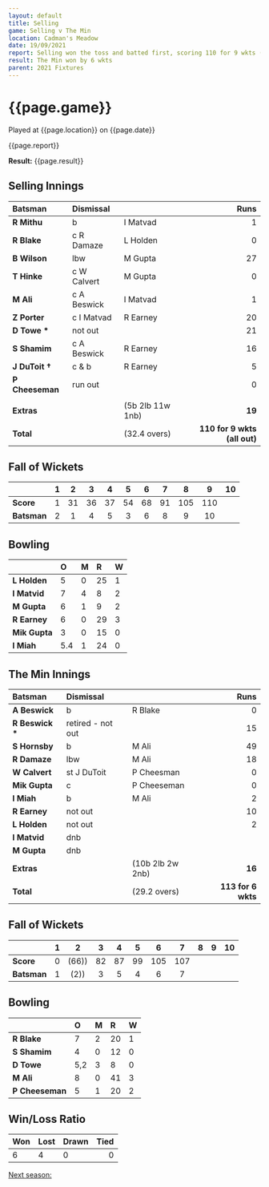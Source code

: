 ```yaml
---
layout: default
title: Selling
game: Selling v The Min
location: Cadman's Meadow
date: 19/09/2021
report: Selling won the toss and batted first, scoring 110 for 9 wkts (all out). The Min made 113 for 6 wkts in reply.
result: The Min won by 6 wkts
parent: 2021 Fixtures
---
```


# {{page.game}}

Played at {{page.location}} on {{page.date}}

{{page.report}}

**Result:** {{page.result}}

## Selling Innings

| Batsman | Dismissal | | Runs |
|:---|:---|---|---:|
| **R Mithu** | b | I Matvad | 1 | 
| **R Blake** | c R Damaze | L Holden | 0 | 
| **B Wilson** | lbw | M Gupta | 27 | 
| **T Hinke** | c W Calvert | M Gupta | 0 | 
| **M Ali** | c A Beswick | I Matvad | 1 | 
| **Z Porter** | c I Matvad | R Earney | 20 | 
| **D Towe &#42;** | not out |  | 21 | 
| **S Shamim** | c A Beswick | R Earney | 16 | 
| **J DuToit &#8224;** | c & b | R Earney | 5 | 
| **P Cheeseman** | run out |  | 0 |
| | | | |
| **Extras** | | (5b 2lb 11w 1nb) | **19** | 
| **Total** | | (32.4 overs) | **110 for 9 wkts (all out)** | 

## Fall of Wickets

| | 1 | 2 | 3 | 4 | 5 | 6 | 7 | 8 | 9 | 10 |
|---|:---:|:---:|:---:|:---:|:---:|:---:|:---:|:---:|:---:|:---:|
| **Score** | 1 | 31 | 36 | 37 | 54 | 68 | 91 | 105 | 110 |  |
| **Batsman** | 2 | 1 | 4 | 5 | 3 | 6 | 8 | 9 | 10 |  |

## Bowling

| | O | M | R | W |
|---|:---|:---|:---|:---|
| **L Holden** | 5 | 0 | 25 | 1 |
| **I Matvid** | 7 | 4 | 8 | 2 |
| **M Gupta** | 6 | 1 | 9 | 2 |
| **R Earney** | 6 | 0 | 29 | 3 |
| **Mik Gupta** | 3 | 0 | 15 | 0 |
| **I Miah** | 5.4 | 1 | 24 | 0 |

## The Min Innings

| Batsman | Dismissal | | Runs |
|:---|:---|---|---:|
| **A Beswick** | b | R Blake | 0 | 
| **R Beswick &#42;** | retired - not out | | 15 | 
| **S Hornsby** | b | M Ali | 49 |
| **R Damaze** | lbw | M Ali | 18 | 
| **W Calvert** | st J DuToit | P Cheesman | 0 | 
| **Mik Gupta** | c | P Cheeseman | 0 |
| **I Miah** | b | M Ali | 2 | 
| **R Earney** | not out | | 10 | 
| **L Holden** | not out | | 2 |
| **I Matvid** | dnb |  |  | 
| **M Gupta** | dnb |  |  |  
| **Extras** | | (10b 2lb 2w 2nb) | **16** | 
| **Total** | | (29.2 overs) | **113 for 6 wkts** | 

## Fall of Wickets

| | 1 | 2 | 3 | 4 | 5 | 6 | 7 | 8 | 9 | 10 |
|---|:---:|:---:|:---:|:---:|:---:|:---:|:---:|:---:|:---:|:---:|
| **Score** | 0 | (66)) | 82 | 87 | 99 | 105 | 107 |  |  |  |
| **Batsman** | 1 | (2)) | 3 | 5 | 4 | 6 | 7 |  |  |  | 

## Bowling

| | O | M | R | W |
|---|:---|:---|:---|:---|
| **R Blake** | 7 | 2 | 20 | 1 |
| **S Shamim** | 4 | 0 | 12 | 0 |
| **D Towe** | 5,2 | 3 | 8 | 0 |
| **M Ali** | 8 | 0 | 41 | 3 |
| **P Cheeseman** | 5 | 1 | 20 | 2 |

## Win/Loss Ratio

| Won | Lost | Drawn | Tied |
|:---|:---|:---|---:|
| 6 | 4 | 0 | 0 |

[Next season:](/)